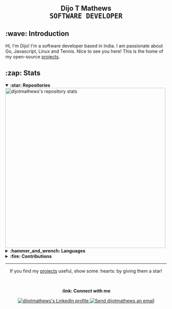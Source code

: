 <!-- Header -->
<h2 align="center">
    <span>Dijo T Mathews</span>
    <br />
    <samp>SOFTWARE DEVELOPER</samp>
</h2>

<!-- <div align="center">
  <a href="#dijomathews">
    <img alt="dijotmathews's total stars" src="https://img.shields.io/github/stars/dijotmathews?label=TOTAL+STARS&style=flat-square" />
  </a>
  <a href="https://github.com/dijotmathews?tab=followers">
    <img alt="dijotmathews's followers" src="https://img.shields.io/github/followers/dijotmathews?label=FOLLOWERS&style=flat-square" />
  </a>
  <a href="#dijomathews">
    <img alt="dijotmathews's profile views" src="https://komarev.com/ghpvc/?username=dijotmathews&label=PROFILE+VIEWS&logo=github&style=flat-square" />
  </a>
</div> -->

<!-- Introduction -->
<h2>:wave: Introduction</h2>

Hi, I'm Dijo! I'm a software developer based in India. I am passionate about Go, Javascript, Linux and Tennis.
Nice to see you here! This is the home of my open-source <a href="https://github.com/dijotmathews?tab=repositories&sort=stargazers">projects</a>.

<!-- Stats -->
<h2>:zap: Stats</h2>

<details open>
  <summary><strong>:star: Repositories</strong></summary>
  <a href="#zap-stats">
    <img alt="dijotmathews's repository stats" src="https://github-readme-stats-anuraghazra1.vercel.app/api?username=dijotmathews&show_icons=true&count_private=true&include_all_commits=true&hide_border=true&hide_title=true&bg_color=ffffff" width="500" />
  </a>
</details>

<details>
  <summary><strong>:hammer_and_wrench: Languages</strong></summary>
  <a href="#zap-stats">
    <img alt="dijotmathews's most used languages" src="https://github-readme-stats.vercel.app/api/top-langs/?username=dijotmathews&langs_count=8&layout=compact&hide_border=true&hide_title=true&bg_color=ffffff" width="375" />
  </a>
</details>

<details>
  <summary><strong>:fire: Contributions</strong></summary>
  <a href="#zap-stats">
    <img src="https://github-readme-streak-stats.herokuapp.com/?user=dijotmathews&hide_border=true&background=ffffff" width="450" />
  </a>
</details>

<!-- Footer -->
<hr>

<p align="center">If you find my <a href="https://github.com/dijotmathews?tab=repositories&sort=stargazers">projects</a> useful, show some :hearts: by giving them a star!</p>
<br />

<!-- Contact -->
<p align="center"><strong>:link: Connect with me</strong></p>

<p align="center">
 
  <a href="https://www.linkedin.com/in/dijo-mathews-1079871b">
    <img alt="dijotmathews's LinkedIn profile" src="https://img.shields.io/badge/linkedin-0077b5?style=for-the-badge&logo=linkedin&logoColor=white" />
  </a>
  <a href="mailto:dijo.mathews@gmail.com">
    <img alt="Send dijotmathews an email" src="https://img.shields.io/badge/email-d14836?style=for-the-badge&logo=gmail&logoColor=white" />
  </a>
</p>